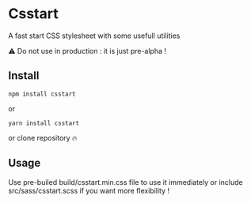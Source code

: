 # Csstart
A fast start CSS stylesheet with some usefull utilities

⚠ Do not use in production : it is just pre-alpha !

## Install
```
npm install csstart
```
or
```
yarn install csstart
```
or clone repository 🔥

## Usage
Use pre-builed build/csstart.min.css file to use it immediately or include src/sass/csstart.scss if you want more flexibility !

